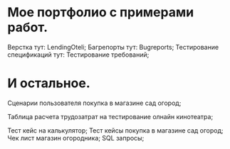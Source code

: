 # Мое портфолио с примерами работ.
Верстка тут: LendingOteli;
Багрепорты тут: Bugreports;
Тестирование спецификаций тут: Тестирование требований;

# И остальное.
Сценарии пользователя покупка в магазине сад огород;

Таблица расчета трудозатрат на тестирование олнайн кинотеатра;

Тест кейс на калькулятор;
Тест кейсы покупка в магазине сад огород;
Чек лист магазин огородника;
SQL запросы;
